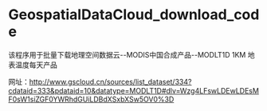 # GeospatialDataCloud_download_code

该程序用于批量下载地理空间数据云--MODIS中国合成产品--MODLT1D 1KM 地表温度每天产品

网址：http://www.gscloud.cn/sources/list_dataset/334?cdataid=333&pdataid=10&datatype=MODLT1D#dlv=Wzg4LFswLDEwLDEsMF0sW1siZGF0YWRhdGUiLDBdXSxbXSw5OV0%3D
